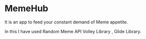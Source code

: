# MemeHub
It is an app to feed your constant demand of Meme appetite.


In this I have used Random Meme API Volley Library , Glide Library.
